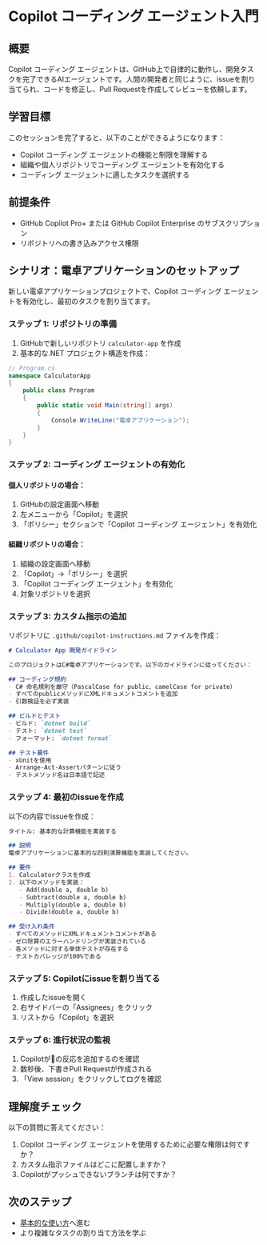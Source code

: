# Copilot コーディング エージェント入門

## 概要

Copilot コーディング エージェントは、GitHub上で自律的に動作し、開発タスクを完了できるAIエージェントです。人間の開発者と同じように、issueを割り当てられ、コードを修正し、Pull Requestを作成してレビューを依頼します。

## 学習目標

このセッションを完了すると、以下のことができるようになります：

- Copilot コーディング エージェントの機能と制限を理解する
- 組織や個人リポジトリでコーディング エージェントを有効化する
- コーディング エージェントに適したタスクを選択する

## 前提条件

- GitHub Copilot Pro+ または GitHub Copilot Enterprise のサブスクリプション
- リポジトリへの書き込みアクセス権限

## シナリオ：電卓アプリケーションのセットアップ

新しい電卓アプリケーションプロジェクトで、Copilot コーディング エージェントを有効化し、最初のタスクを割り当てます。

### ステップ 1: リポジトリの準備

1. GitHubで新しいリポジトリ `calculator-app` を作成
2. 基本的な.NET プロジェクト構造を作成：

```csharp
// Program.cs
namespace CalculatorApp
{
    public class Program
    {
        public static void Main(string[] args)
        {
            Console.WriteLine("電卓アプリケーション");
        }
    }
}
```

### ステップ 2: コーディング エージェントの有効化

#### 個人リポジトリの場合：

1. GitHubの設定画面へ移動
2. 左メニューから「Copilot」を選択
3. 「ポリシー」セクションで「Copilot コーディング エージェント」を有効化

#### 組織リポジトリの場合：

1. 組織の設定画面へ移動
2. 「Copilot」→「ポリシー」を選択
3. 「Copilot コーディング エージェント」を有効化
4. 対象リポジトリを選択

### ステップ 3: カスタム指示の追加

リポジトリに `.github/copilot-instructions.md` ファイルを作成：

```markdown
# Calculator App 開発ガイドライン

このプロジェクトはC#電卓アプリケーションです。以下のガイドラインに従ってください：

## コーディング規約
- C# 命名規則を厳守（PascalCase for public、camelCase for private）
- すべてのpublicメソッドにXMLドキュメントコメントを追加
- 引数検証を必ず実装

## ビルドとテスト
- ビルド: `dotnet build`
- テスト: `dotnet test`
- フォーマット: `dotnet format`

## テスト要件
- xUnitを使用
- Arrange-Act-Assertパターンに従う
- テストメソッド名は日本語で記述
```

### ステップ 4: 最初のissueを作成

以下の内容でissueを作成：

```markdown
タイトル: 基本的な計算機能を実装する

## 説明
電卓アプリケーションに基本的な四則演算機能を実装してください。

## 要件
1. Calculatorクラスを作成
2. 以下のメソッドを実装：
   - Add(double a, double b)
   - Subtract(double a, double b)
   - Multiply(double a, double b)
   - Divide(double a, double b)

## 受け入れ条件
- すべてのメソッドにXMLドキュメントコメントがある
- ゼロ除算のエラーハンドリングが実装されている
- 各メソッドに対する単体テストが存在する
- テストカバレッジが100%である
```

### ステップ 5: Copilotにissueを割り当てる

1. 作成したissueを開く
2. 右サイドバーの「Assignees」をクリック
3. リストから「Copilot」を選択

### ステップ 6: 進行状況の監視

1. Copilotが👀の反応を追加するのを確認
2. 数秒後、下書きPull Requestが作成される
3. 「View session」をクリックしてログを確認

## 理解度チェック

以下の質問に答えてください：

1. Copilot コーディング エージェントを使用するために必要な権限は何ですか？
2. カスタム指示ファイルはどこに配置しますか？
3. Copilotがプッシュできないブランチは何ですか？

## 次のステップ

- [基本的な使い方](./03-02-using-copilot-coding-agent.md)へ進む
- より複雑なタスクの割り当て方法を学ぶ

